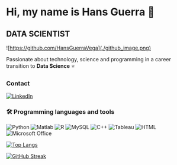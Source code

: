 # Hi, my name is Hans Guerra 👋
## DATA SCIENTIST

![https://github.com/HansGuerraVega](./github_image.png)

Passionate about technology, science and programming in a career transition to **Data Science** ⭐️

### Contact
[![LinkedIn](https://img.shields.io/badge/LinkedIn-HansGuerraVega-0077B5?style=for-the-badge&logo=linkedin&logoColor=white&labelColor=101010)](https://www.linkedin.com/in/alejandro-hans-guerra-vega-3b2b08287)

### :hammer_and_wrench: Programming languages ​​and tools

![Python](https://img.shields.io/badge/Python-298D46F?style=for-the-badge&logo=python&logoColor=white&labelColor=101010)
![Matlab](https://img.shields.io/badge/MATLAB-2004ED?style=for-the-badge&logo=matworks&logoColor=white&labelColor=100010)
![R](https://img.shields.io/badge/R-FFBE00?style=for-the-badge&logo=r&logoColor=white&labelColor=100010)
![MySQL](https://img.shields.io/badge/MySQL-7156AF?style=for-the-badge&logo=mysql&logoColor=white&labelColor=101010)
![C++](https://img.shields.io/badge/C%2B%2B-00599C?style=for-the-badge&logo=c%2B%2B&logoColor=white&labelColor=101010)
![Tableau](https://img.shields.io/badge/Tableau-E97627?style=for-the-badge&logo=Tableau&logoColor=white&labelColor=101010)
![HTML](https://img.shields.io/badge/html-307617?style=for-the-badge&logo=Tableau&logoColor=white&labelColor=101010)
![Microsoft Office](https://img.shields.io/badge/Microsoft_Office-D83B01?style=for-the-badge&logo=microsoft-office&logoColor=white&labelColor=101010)

[![Top Langs](https://github-readme-stats.vercel.app/api/top-langs/?username=hansguerravega&layout=compact&theme=vision-friendly-dark)](https://github.com/anuraghazra/github-readme-stats)

[![GitHub Streak](http://github-readme-streak-stats.herokuapp.com?user=hansguerravega&theme=dark&background=000000)](https://git.io/streak-stats)
